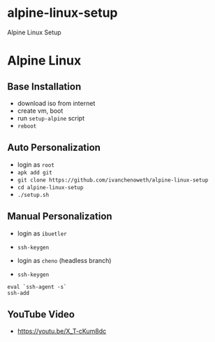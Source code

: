 # alpine-linux-setup
Alpine Linux Setup

# Alpine Linux
## Base Installation
* download iso from internet
* create vm, boot
* run `setup-alpine` script
* `reboot`

## Auto Personalization
* login as `root`
* `apk add git`
* `git clone https://github.com/ivanchenoweth/alpine-linux-setup`
* `cd alpine-linux-setup`
* `./setup.sh`

## Manual Personalization
* login as `ibuetler`
* `ssh-keygen`

* login as `cheno` (headless branch)
* `ssh-keygen`

````
eval `ssh-agent -s`
ssh-add
````
## YouTube Video
* https://youtu.be/X_T-cKum8dc
